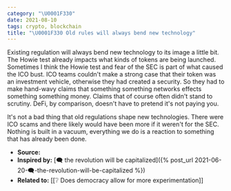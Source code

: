 ```yaml
---
category: "\U0001F330"
date: 2021-08-10
tags: crypto, blockchain
title: "\U0001F330 Old rules will always bend new technology"
---
```


Existing regulation will always bend new technology to its image a little bit. The Howie test already impacts what kinds of tokens are being launched. Sometimes I think the Howie test and fear of the SEC is part of what caused the ICO bust. ICO teams couldn't make a strong case that their token was an investment vehicle, otherwise they had created a security. So they had to make hand-wavy claims that something something networks effects something something money. Claims that of course often didn't stand to scrutiny. DeFi, by comparison, doesn't have to pretend it's not paying you.

It's not a bad thing that old regulations shape new technologies. There were ICO scams and there likely would have been more if it weren't for the SEC. Nothing is built in a vacuum, everything we do is a reaction to something that has already been done.

- **Source:**
- **Inspired by:** [🗨️ the revolution will be capitalized]({% post_url 2021-06-20-🗨️-the-revolution-will-be-capitalized %})
- **Related to:** [[❔ Does democracy allow for more experimentation]]